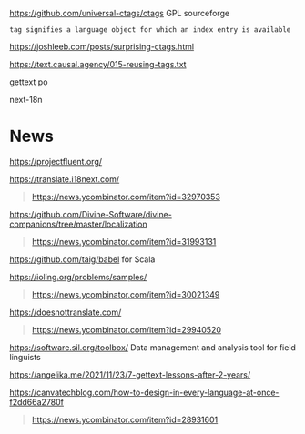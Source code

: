 https://github.com/universal-ctags/ctags GPL sourceforge
   
    tag signifies a language object for which an index entry is available
  
https://joshleeb.com/posts/surprising-ctags.html

https://text.causal.agency/015-reusing-tags.txt

gettext
po

next-18n

# News
https://projectfluent.org/

https://translate.i18next.com/
> https://news.ycombinator.com/item?id=32970353

https://github.com/Divine-Software/divine-companions/tree/master/localization
> https://news.ycombinator.com/item?id=31993131

https://github.com/taig/babel for Scala

https://ioling.org/problems/samples/
> https://news.ycombinator.com/item?id=30021349

https://doesnottranslate.com/
> https://news.ycombinator.com/item?id=29940520

https://software.sil.org/toolbox/ Data management and analysis tool for field linguists

https://angelika.me/2021/11/23/7-gettext-lessons-after-2-years/

https://canvatechblog.com/how-to-design-in-every-language-at-once-f2dd66a2780f
>https://news.ycombinator.com/item?id=28931601